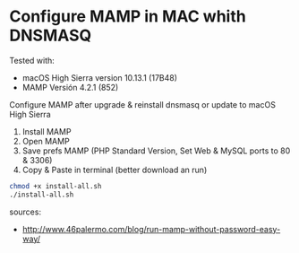 # Configure MAMP in MAC whith DNSMASQ
Tested with:
- macOS High Sierra version 10.13.1 (17B48)
- MAMP Versión 4.2.1 (852)


Configure MAMP after upgrade &amp; reinstall dnsmasq or update to macOS High Sierra

1. Install MAMP
2. Open MAMP
3. Save prefs MAMP (PHP Standard Version, Set Web & MySQL ports to 80 & 3306)
4. Copy & Paste in terminal
(better download an run)
```bash
chmod +x install-all.sh
./install-all.sh
```



sources:
- http://www.46palermo.com/blog/run-mamp-without-password-easy-way/

